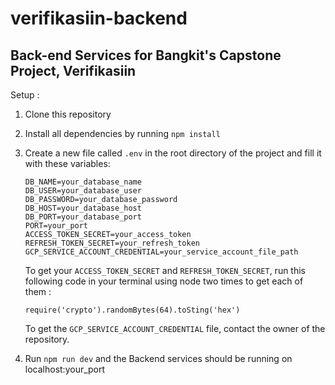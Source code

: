 # verifikasiin-backend
## Back-end Services for Bangkit's Capstone Project, Verifikasiin

Setup :

1. Clone this repository
2. Install all dependencies by running `npm install`
3. Create a new file called `.env` in the root directory of the project and fill it with these variables:

    ```
    DB_NAME=your_database_name
    DB_USER=your_database_user
    DB_PASSWORD=your_database_password
    DB_HOST=your_database_host
    DB_PORT=your_database_port
    PORT=your_port
    ACCESS_TOKEN_SECRET=your_access_token
    REFRESH_TOKEN_SECRET=your_refresh_token
    GCP_SERVICE_ACCOUNT_CREDENTIAL=your_service_account_file_path
    ```
    To get your `ACCESS_TOKEN_SECRET` and `REFRESH_TOKEN_SECRET`, run this following code in your terminal using node two times to get each of them :
    ```
    require('crypto').randomBytes(64).toSting('hex')
    ```

    To get the `GCP_SERVICE_ACCOUNT_CREDENTIAL` file, contact the owner of the repository.

4. Run `npm run dev` and the Backend services should be running on localhost:your_port
